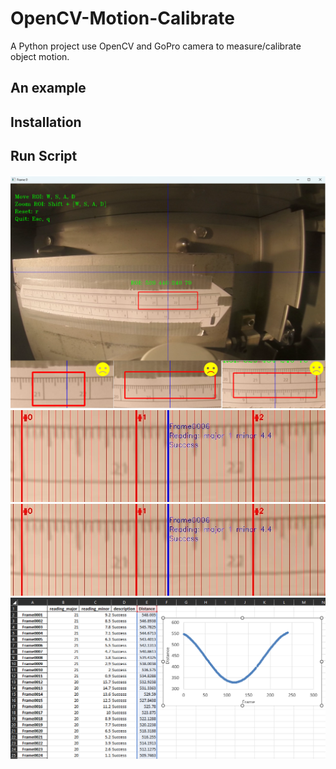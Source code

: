 # OpenCV-Motion-Calibrate
A Python project use OpenCV and GoPro camera to measure/calibrate object motion.  

## An example

## Installation 

## Run Script

<img src="https://github.com/EricMa24/OpenCV-Motion-Measure/blob/master/img/roi_selector.png" alt="GitHub Logo" width="700">

<img src="https://github.com/EricMa24/OpenCV-Motion-Measure/blob/master/img/demo_result1.jpg" alt="GitHub Logo" width="700">
<img src="https://github.com/EricMa24/OpenCV-Motion-Measure/blob/master/img/demo_result1.jpg" alt="GitHub Logo" width="700">

<img src="https://github.com/EricMa24/OpenCV-Motion-Measure/blob/master/img/motion_results.png" alt="GitHub Logo" width="700">
